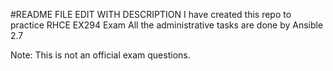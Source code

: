 #README FILE EDIT WITH DESCRIPTION
I have created this repo to practice RHCE EX294 Exam
All the administrative tasks are done by Ansible 2.7

Note:
This is not an official exam questions.
